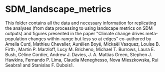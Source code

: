 # SDM_landscape_metrics

This folder contains all the data and necessary information for replicating the analyses (from data processing to using landscape metrics on SDM outputs) and figures presented in the paper "Climate change drives meta-population changes within-range but less so at edges" co-authored by Amelia Curd,  Mathieu Chevalier, Aurélien Boyé, Mickaël Vasquez, Louise B. Firth , Martin P. Marzloff, Lucy M. Bricheno, Michael T. Burrows, Laura E. Bush, Céline Cordier, Andrew J. Davies,  J. A. Mattias Green, Stephen J. Hawkins, Fernando P. Lima, Claudia Meneghesso,  Nova Mieszkowska,  Rui Seabra1 and Stanislas F. Dubois1.
